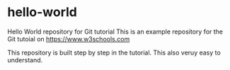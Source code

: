 # hello-world
Hello World repository for Git tutorial
This is an example repository for the Git tutoial on https://www.w3schools.com

This repository is built step by step in the tutorial.
This also veruy easy to understand.